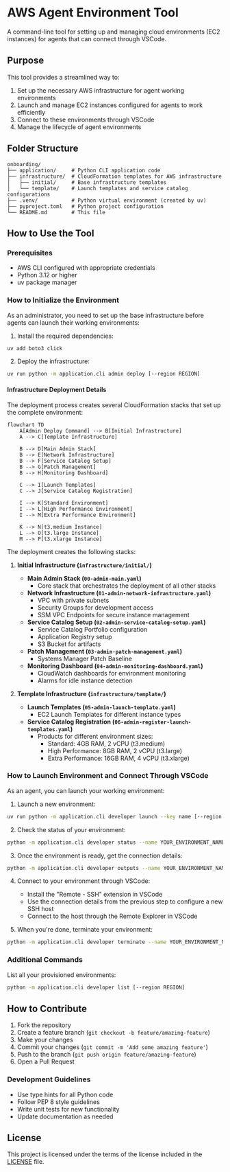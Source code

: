 # AWS Agent Environment Tool

A command-line tool for setting up and managing cloud environments (EC2 instances) for agents that can connect through VSCode.

## Purpose

This tool provides a streamlined way to:

1. Set up the necessary AWS infrastructure for agent working environments
2. Launch and manage EC2 instances configured for agents to work efficiently
3. Connect to these environments through VSCode
4. Manage the lifecycle of agent environments

## Folder Structure

```
onboarding/
├── application/     # Python CLI application code
├── infrastructure/  # CloudFormation templates for AWS infrastructure
│   ├── initial/     # Base infrastructure templates
│   └── template/    # Launch templates and service catalog configurations
├── .venv/           # Python virtual environment (created by uv)
├── pyproject.toml   # Python project configuration
└── README.md        # This file
```

## How to Use the Tool

### Prerequisites

- AWS CLI configured with appropriate credentials
- Python 3.12 or higher
- uv package manager

### How to Initialize the Environment

As an administrator, you need to set up the base infrastructure before agents can launch their working environments:

1. Install the required dependencies:

```bash
uv add boto3 click
```

2. Deploy the infrastructure:

```bash
uv run python -m application.cli admin deploy [--region REGION]
```

#### Infrastructure Deployment Details

The deployment process creates several CloudFormation stacks that set up the complete environment:

```mermaid
flowchart TD
    A[Admin Deploy Command] --> B[Initial Infrastructure]
    A --> C[Template Infrastructure]
    
    B --> D[Main Admin Stack]
    B --> E[Network Infrastructure]
    B --> F[Service Catalog Setup]
    B --> G[Patch Management]
    B --> H[Monitoring Dashboard]
    
    C --> I[Launch Templates]
    C --> J[Service Catalog Registration]
    
    I --> K[Standard Environment]
    I --> L[High Performance Environment]
    I --> M[Extra Performance Environment]
    
    K --> N[t3.medium Instance]
    L --> O[t3.large Instance]
    M --> P[t3.xlarge Instance]
```

The deployment creates the following stacks:

1. **Initial Infrastructure (`infrastructure/initial/`)**
   - **Main Admin Stack (`00-admin-main.yaml`)**
     - Core stack that orchestrates the deployment of all other stacks
   - **Network Infrastructure (`01-admin-network-infrastructure.yaml`)**
     - VPC with private subnets
     - Security Groups for development access
     - SSM VPC Endpoints for secure instance management
   - **Service Catalog Setup (`02-admin-service-catalog-setup.yaml`)**
     - Service Catalog Portfolio configuration
     - Application Registry setup
     - S3 Bucket for artifacts
   - **Patch Management (`03-admin-patch-management.yaml`)**
     - Systems Manager Patch Baseline
   - **Monitoring Dashboard (`04-admin-monitoring-dashboard.yaml`)**
     - CloudWatch dashboards for environment monitoring
     - Alarms for idle instance detection

2. **Template Infrastructure (`infrastructure/template/`)**
   - **Launch Templates (`05-admin-launch-template.yaml`)**
     - EC2 Launch Templates for different instance types
   - **Service Catalog Registration (`06-admin-register-launch-templates.yaml`)**
     - Products for different environment sizes:
       - Standard: 4GB RAM, 2 vCPU (t3.medium)
       - High Performance: 8GB RAM, 2 vCPU (t3.large)
       - Extra Performance: 16GB RAM, 4 vCPU (t3.xlarge)

### How to Launch Environment and Connect Through VSCode

As an agent, you can launch your working environment:

1. Launch a new environment:

```bash
uv run python -m application.cli developer launch --key name [--region REGION] [--type standard|high|extra]
```

2. Check the status of your environment:

```bash
python -m application.cli developer status --name YOUR_ENVIRONMENT_NAME
```

3. Once the environment is ready, get the connection details:

```bash
python -m application.cli developer outputs --name YOUR_ENVIRONMENT_NAME
```

4. Connect to your environment through VSCode:
   - Install the "Remote - SSH" extension in VSCode
   - Use the connection details from the previous step to configure a new SSH host
   - Connect to the host through the Remote Explorer in VSCode

5. When you're done, terminate your environment:

```bash
python -m application.cli developer terminate --name YOUR_ENVIRONMENT_NAME
```

### Additional Commands

List all your provisioned environments:

```bash
python -m application.cli developer list [--region REGION]
```

## How to Contribute

1. Fork the repository
2. Create a feature branch (`git checkout -b feature/amazing-feature`)
3. Make your changes
4. Commit your changes (`git commit -m 'Add some amazing feature'`)
5. Push to the branch (`git push origin feature/amazing-feature`)
6. Open a Pull Request

### Development Guidelines

- Use type hints for all Python code
- Follow PEP 8 style guidelines
- Write unit tests for new functionality
- Update documentation as needed

## License

This project is licensed under the terms of the license included in the [LICENSE](LICENSE) file.
